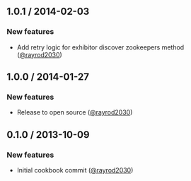 ## 1.0.1 / 2014-02-03

### New features

* Add retry logic for exhibitor discover zookeepers method ([@rayrod2030][])

## 1.0.0 / 2014-01-27

### New features

* Release to open source ([@rayrod2030][])

[@rayrod2030]: https://github.com/rayrod2030

## 0.1.0 / 2013-10-09

### New features

* Initial cookbook commit ([@rayrod2030][])

[@rayrod2030]: https://github.com/rayrod2030
